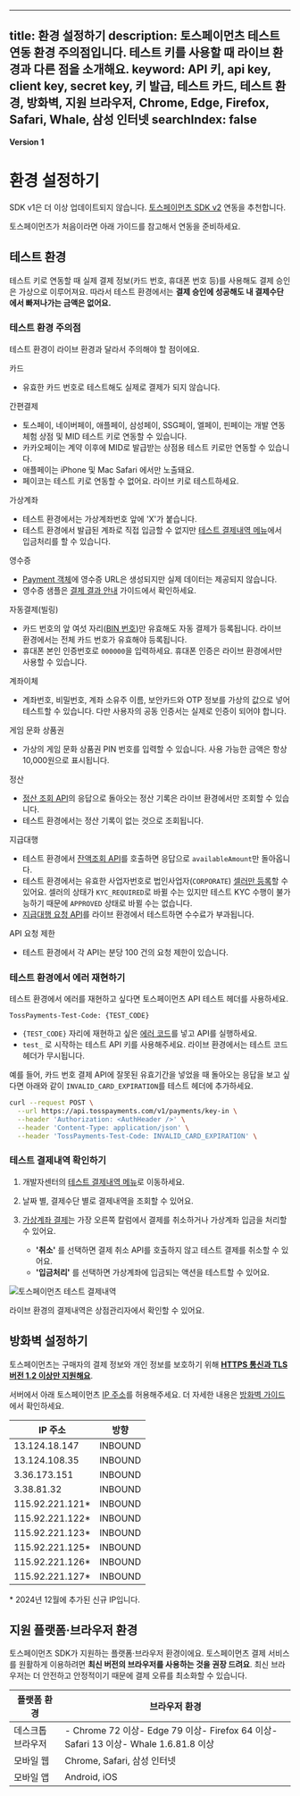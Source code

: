 ***

title: 환경 설정하기
description: 토스페이먼츠 테스트 연동 환경 주의점입니다. 테스트 키를 사용할 때 라이브 환경과 다른 점을 소개해요.
keyword: API 키, api key, client key, secret key, 키 발급, 테스트 카드, 테스트 환경, 방화벽, 지원 브라우저, Chrome, Edge, Firefox, Safari, Whale, 삼성 인터넷
searchIndex: false
------------------

**Version 1**

# 환경 설정하기

SDK v1은 더 이상 업데이트되지 않습니다. [토스페이먼츠 SDK v2](/guides/v2/get-started/environment) 연동을 추천합니다.

토스페이먼츠가 처음이라면 아래 가이드를 참고해서 연동을 준비하세요.

## 테스트 환경

테스트 키로 연동할 때 실제 결제 정보(카드 번호, 휴대폰 번호 등)를 사용해도 결제 승인은 가상으로 이루어져요. 따라서 테스트 환경에서는 **결제 승인에 성공해도 내 결제수단에서 빠져나가는 금액은 없어요.**

### 테스트 환경 주의점

테스트 환경이 라이브 환경과 달라서 주의해야 할 점이에요.

카드

*   유효한 카드 번호로 테스트해도 실제로 결제가 되지 않습니다.

간편결제

*   토스페이, 네이버페이, 애플페이, 삼성페이, SSG페이, 엘페이, 핀페이는 개발 연동 체험 상점 및 MID 테스트 키로 연동할 수 있습니다.
*   카카오페이는 계약 이후에 MID로 발급받는 상점용 테스트 키로만 연동할 수 있습니다.
*   애플페이는 iPhone 및 Mac Safari 에서만 노출돼요.
*   페이코는 테스트 키로 연동할 수 없어요. 라이브 키로 테스트하세요.

가상계좌

*   테스트 환경에서는 가상계좌번호 앞에 'X'가 붙습니다.
*   테스트 환경에서 발급된 계좌로 직접 입금할 수 없지만 [테스트 결제내역 메뉴](https://developers.tosspayments.com/my/payment-logs)에서
    입금처리를 할 수 있습니다.

영수증

*   [Payment 객체](/reference#payment-객체)에 영수증 URL은 생성되지만 실제 데이터는 제공되지 않습니다.
*   영수증 샘플은 [결제 결과 안내](/guides/learn/payment-results) 가이드에서 확인하세요.

자동결제(빌링)

*   카드 번호의 앞 여섯 자리([BIN 번호](/resources/glossary/bin))만 유효해도 자동 결제가 등록됩니다. 라이브 환경에서는 전체 카드 번호가 유효해야 등록됩니다.
*   휴대폰 본인 인증번호로 `000000`을 입력하세요. 휴대폰 인증은 라이브 환경에서만 사용할 수 있습니다.

계좌이체

*   계좌번호, 비밀번호, 계좌 소유주 이름, 보안카드와 OTP 정보를 가상의 값으로 넣어 테스트할 수 있습니다. 다만 사용자의 공동 인증서는 실제로 인증이 되어야 합니다.

게임 문화 상품권

*   가상의 게임 문화 상품권 PIN 번호를 입력할 수 있습니다. 사용 가능한 금액은 항상 10,000원으로 표시됩니다.

정산

*   [정산 조회 API](/reference#정산-조회)의 응답으로 돌아오는 정산 기록은 라이브 환경에서만 조회할 수 있습니다.
*   테스트 환경에서는 정산 기록이 없는 것으로 조회됩니다.

지급대행

*   테스트 환경에서 [잔액조회 API](/reference#잔액-조회)를 호출하면 응답으로 `availableAmount`만 돌아옵니다.
*   테스트 환경에서는 유효한 사업자번호로 법인사업자(`CORPORATE`) [셀러만 등록](/reference#셀러-등록)할 수 있어요. 셀러의 상태가 `KYC_REQUIRED`로 바뀔 수는 있지만 테스트 KYC 수행이 불가능하기 때문에 `APPROVED` 상태로 바뀔 수는 없습니다.
*   [지급대행 요청 API](/reference#지급대행-요청)를 라이브 환경에서 테스트하면 수수료가 부과됩니다.

API 요청 제한

*   테스트 환경에서 각 API는 분당 100 건의 요청 제한이 있습니다.

### 테스트 환경에서 에러 재현하기

테스트 환경에서 에러를 재현하고 싶다면 토스페이먼츠 API 테스트 헤더를 사용하세요.

```plain theme="grey" copyable="false" feedbackable="false"
TossPayments-Test-Code: {TEST_CODE}
```

*   `{TEST_CODE}` 자리에 재현하고 싶은 [에러 코드](/reference/error-codes)를 넣고 API를 실행하세요.
*   `test_` 로 시작하는 테스트 API 키를 사용해주세요. 라이브 환경에서는 테스트 코드 헤더가 무시됩니다.

예를 들어, 카드 번호 결제 API에 잘못된 유효기간을 넣었을 때 돌아오는 응답을 보고 싶다면 아래와 같이 `INVALID_CARD_EXPIRATION`를 테스트 헤더에 추가하세요.

```bash
curl --request POST \
  --url https://api.tosspayments.com/v1/payments/key-in \
  --header 'Authorization: <AuthHeader />' \
  --header 'Content-Type: application/json' \
  --header 'TossPayments-Test-Code: INVALID_CARD_EXPIRATION' \
```

### 테스트 결제내역 확인하기

1.  개발자센터의 [테스트 결제내역 메뉴](https://developers.tosspayments.com/my/payment-logs)로 이동하세요.

2.  날짜 별, 결제수단 별로 결제내역을 조회할 수 있어요.

3.  [가상계좌 결제](/resources/glossary/virtual-account)는 가장 오른쪽 칼럼에서 결제를 취소하거나 가상계좌 입금을 처리할 수 있어요.
    *   **'취소'** 를 선택하면 결제 취소 API를 호출하지 않고 테스트 결제를 취소할 수 있어요.
    *   **'입금처리'** 를 선택하면 가상계좌에 입금되는 액션을 테스트할 수 있어요.

![토스페이먼츠 테스트 결제내역](https://static.tosspayments.com/docs/guides/env-setting.png)

라이브 환경의 결제내역은 상점관리자에서 확인할 수 있어요.

## 방화벽 설정하기

토스페이먼츠는 구매자의 결제 정보와 개인 정보를 보호하기 위해 [**HTTPS 통신과 TLS 버전 1.2 이상만 지원해요**](/reference/using-api/security).

서버에서 아래 토스페이먼츠 [IP 주소](/resources/glossary/ip)를 허용해주세요. 더 자세한 내용은 [방화벽 가이드](/reference/using-api/security)에서 확인하세요.

| IP 주소          | 방향    |
| ---------------- | ------- |
| 13.124.18.147    | INBOUND |
| 13.124.108.35    | INBOUND |
| 3.36.173.151     | INBOUND |
| 3.38.81.32       | INBOUND |
| 115.92.221.121\* | INBOUND |
| 115.92.221.122\* | INBOUND |
| 115.92.221.123\* | INBOUND |
| 115.92.221.125\* | INBOUND |
| 115.92.221.126\* | INBOUND |
| 115.92.221.127\* | INBOUND |

\* 2024년 12월에 추가된 신규 IP입니다.

## 지원 플랫폼·브라우저 환경

토스페이먼츠 SDK가 지원하는 플랫폼·브라우저 환경이에요. 토스페이먼츠 결제 서비스를 원활하게 이용하려면 **최신 버전의 브라우저를 사용하는 것을 권장 드려요**. 최신 브라우저는 더 안전하고 안정적이기 때문에 결제 오류를 최소화할 수 있습니다.

| 플랫폼 환경       | 브라우저 환경                                                                                            |
| ----------------- | -------------------------------------------------------------------------------------------------------- |
| 데스크톱 브라우저 | - Chrome 72 이상- Edge 79 이상- Firefox 64 이상- Safari 13 이상- Whale 1.6.81.8 이상 |
| 모바일 웹         | Chrome, Safari, 삼성 인터넷                                                                              |
| 모바일 앱         | Android, iOS                                                                                             |
